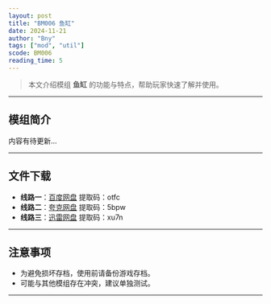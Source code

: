 ```yaml
---
layout: post
title: "BM006 鱼缸"
date: 2024-11-21
author: "Bny"
tags: ["mod", "util"]
scode: BM006
reading_time: 5
---
```


> 本文介绍模组 **鱼缸** 的功能与特点，帮助玩家快速了解并使用。

---

## 模组简介

内容有待更新...

---


## 文件下载
- **线路一**：[百度网盘](https://pan.baidu.com/s/1KVWAOAZVQOJSU1arTzo22A?pwd=otfc)  提取码：otfc  
- **线路二**：[夸克网盘](https://pan.quark.cn/s/f44e23813fc9?pwd=5bpw)  提取码：5bpw  
- **线路三**：[迅雷网盘](https://pan.xunlei.com/s/VOCCbZKOT6HEhQNKwFrSCtDwA1?pwd=xu7n)  提取码：xu7n  

---

## 注意事项
- 为避免损坏存档，使用前请备份游戏存档。
- 可能与其他模组存在冲突，建议单独测试。

---

